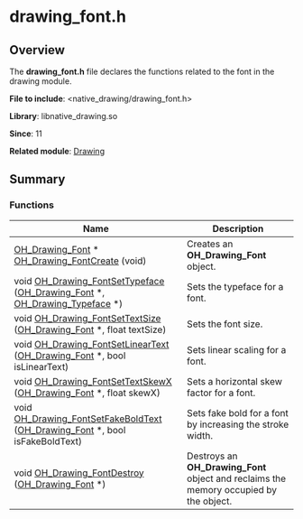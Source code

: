 # drawing_font.h


## Overview

The **drawing_font.h** file declares the functions related to the font in the drawing module.

**File to include**: &lt;native_drawing/drawing_font.h&gt;

**Library**: libnative_drawing.so

**Since**: 11

**Related module**: [Drawing](_drawing.md)


## Summary


### Functions

| Name| Description|
| -------- | -------- |
| [OH_Drawing_Font](_drawing.md#oh_drawing_font) \* [OH_Drawing_FontCreate](_drawing.md#oh_drawing_fontcreate) (void) | Creates an **OH_Drawing_Font** object.|
| void [OH_Drawing_FontSetTypeface](_drawing.md#oh_drawing_fontsettypeface) ([OH_Drawing_Font](_drawing.md#oh_drawing_font) \*, [OH_Drawing_Typeface](_drawing.md#oh_drawing_typeface) \*) | Sets the typeface for a font.|
| void [OH_Drawing_FontSetTextSize](_drawing.md#oh_drawing_fontsettextsize) ([OH_Drawing_Font](_drawing.md#oh_drawing_font) \*, float textSize) | Sets the font size.|
| void [OH_Drawing_FontSetLinearText](_drawing.md#oh_drawing_fontsetlineartext) ([OH_Drawing_Font](_drawing.md#oh_drawing_font) \*, bool isLinearText) | Sets linear scaling for a font.|
| void [OH_Drawing_FontSetTextSkewX](_drawing.md#oh_drawing_fontsettextskewx) ([OH_Drawing_Font](_drawing.md#oh_drawing_font) \*, float skewX) | Sets a horizontal skew factor for a font.|
| void [OH_Drawing_FontSetFakeBoldText](_drawing.md#oh_drawing_fontsetfakeboldtext) ([OH_Drawing_Font](_drawing.md#oh_drawing_font) \*, bool isFakeBoldText) | Sets fake bold for a font by increasing the stroke width.|
| void [OH_Drawing_FontDestroy](_drawing.md#oh_drawing_fontdestroy) ([OH_Drawing_Font](_drawing.md#oh_drawing_font) \*) | Destroys an **OH_Drawing_Font** object and reclaims the memory occupied by the object.|

